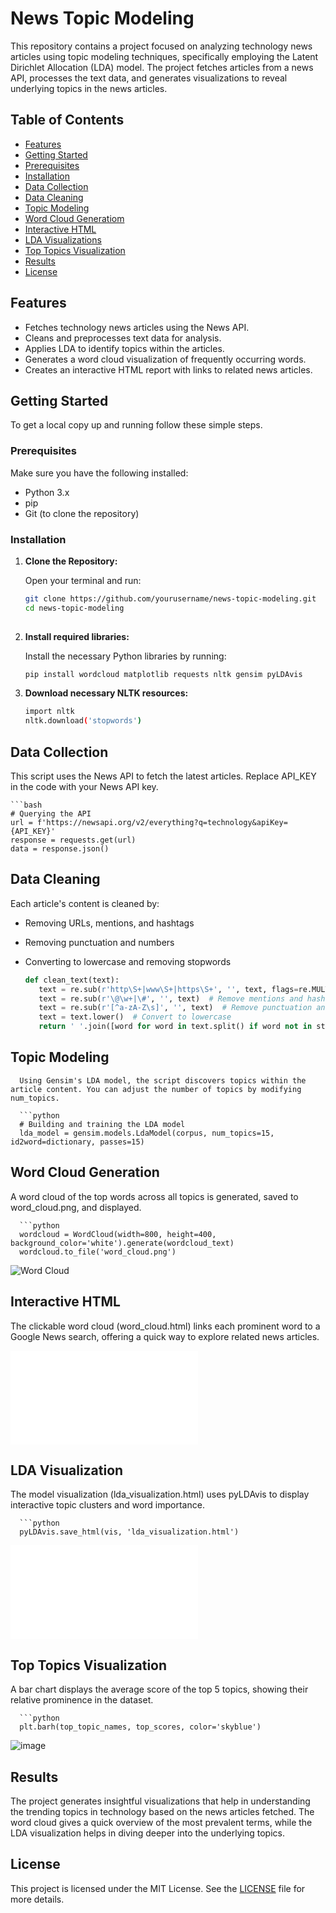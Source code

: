 # News Topic Modeling

This repository contains a project focused on analyzing technology news articles using topic modeling techniques, specifically employing the Latent Dirichlet Allocation (LDA) model. The project fetches articles from a news API, processes the text data, and generates visualizations to reveal underlying topics in the news articles.

## Table of Contents

- [Features](#features)
- [Getting Started](#getting-started)
- [Prerequisites](#prerequisites)
- [Installation](#installation)
- [Data Collection](#data-collection)
- [Data Cleaning](#data-cleaning)
- [Topic Modeling](#topic-modeling)
- [Word Cloud Generatiom](#word-cloud-generation)
- [Interactive HTML](#interative-html)
- [LDA Visualizations](#lda-visualizations)
- [Top Topics Visualization](#top-topics-visualization)
- [Results](#results)
- [License](#license)

## Features

- Fetches technology news articles using the News API.
- Cleans and preprocesses text data for analysis.
- Applies LDA to identify topics within the articles.
- Generates a word cloud visualization of frequently occurring words.
- Creates an interactive HTML report with links to related news articles.

## Getting Started

To get a local copy up and running follow these simple steps.

### Prerequisites

Make sure you have the following installed:

- Python 3.x
- pip
- Git (to clone the repository)

### Installation

1. **Clone the Repository:**

   Open your terminal and run:

   ```bash
   git clone https://github.com/yourusername/news-topic-modeling.git
   cd news-topic-modeling
      
  2. **Install required libraries:**

     Install the necessary Python libraries by running:

     ```bash
     pip install wordcloud matplotlib requests nltk gensim pyLDAvis
     
  3. **Download necessary NLTK resources:**

     ```bash
     import nltk
     nltk.download('stopwords')

## Data Collection

   This script uses the News API to fetch the latest articles. Replace API_KEY in the code with your News API key.

    ```bash
    # Querying the API
    url = f'https://newsapi.org/v2/everything?q=technology&apiKey={API_KEY}'
    response = requests.get(url)
    data = response.json()

## Data Cleaning

Each article's content is cleaned by:

  - Removing URLs, mentions, and hashtags
  - Removing punctuation and numbers
  - Converting to lowercase and removing stopwords

    ```python
    def clean_text(text):
       text = re.sub(r'http\S+|www\S+|https\S+', '', text, flags=re.MULTILINE)  # Remove URLs
       text = re.sub(r'\@\w+|\#', '', text)  # Remove mentions and hashtags
       text = re.sub(r'[^a-zA-Z\s]', '', text)  # Remove punctuation and numbers
       text = text.lower()  # Convert to lowercase
       return ' '.join([word for word in text.split() if word not in stop_words])  # Remove stopwords

## Topic Modeling

      Using Gensim's LDA model, the script discovers topics within the article content. You can adjust the number of topics by modifying num_topics.

      ```python 
      # Building and training the LDA model
      lda_model = gensim.models.LdaModel(corpus, num_topics=15, id2word=dictionary, passes=15)

## Word Cloud Generation

A word cloud of the top words across all topics is generated, saved to word_cloud.png, and displayed.

      ```python
      wordcloud = WordCloud(width=800, height=400,       background_color='white').generate(wordcloud_text)
      wordcloud.to_file('word_cloud.png')
      

![Word Cloud](word_cloud.png)

## Interactive HTML

The clickable word cloud (word_cloud.html) links each prominent word to a Google News search, offering a quick way to explore related news articles.

![Word Cloud](word_cloud.html)

## LDA Visualization

The model visualization (lda_visualization.html) uses pyLDAvis to display interactive topic clusters and word importance.

      ```python
      pyLDAvis.save_html(vis, 'lda_visualization.html')

![LDA Visualization](lda_visualization.html)

## Top Topics Visualization

A bar chart displays the average score of the top 5 topics, showing their relative prominence in the dataset.

      ```python
      plt.barh(top_topic_names, top_scores, color='skyblue')

![image](https://github.com/user-attachments/assets/1e681b95-77f4-4c61-90d5-262fd6b6ab84)


## Results

The project generates insightful visualizations that help in understanding the trending topics in technology based on the news articles fetched. The word cloud gives a quick overview of the most prevalent terms, while the LDA visualization helps in diving deeper into the underlying topics.

## License

This project is licensed under the MIT License. See the [LICENSE](https://opensource.org/license/mit) file for more details.


      


